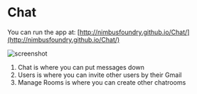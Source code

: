 Chat
====

You can run the app at: [http://nimbusfoundry.github.io/Chat/](http://nimbusfoundry.github.io/Chat/)

![screenshot]("https://cdn.rawgit.com/NimbusFoundry/Chat/gh-pages/photo.jgp")

1. Chat is where you can put messages down
2. Users is where you can invite other users by their Gmail
3. Manage Rooms is where you can create other chatrooms

